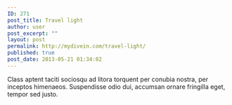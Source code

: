 ```yaml
---
ID: 271
post_title: Travel light
author: user
post_excerpt: ""
layout: post
permalink: http://mydivein.com/travel-light/
published: true
post_date: 2013-05-21 01:34:02
---
```

Class aptent taciti sociosqu ad litora torquent per conubia nostra, per inceptos himenaeos. Suspendisse odio dui, accumsan ornare fringilla eget, tempor sed justo.